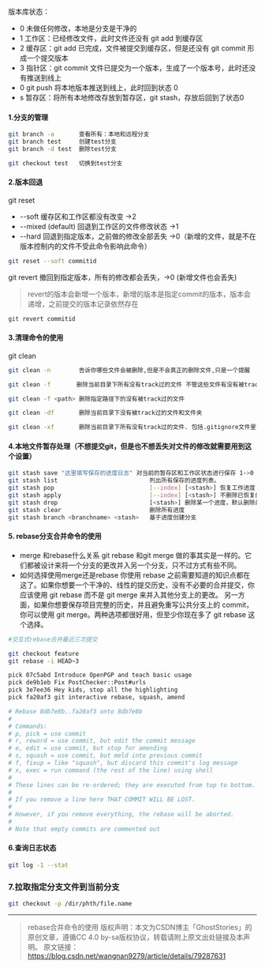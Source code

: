 版本库状态：
- 0 未做任何修改，本地是分支是干净的
- 1 工作区：已经修改文件，此时文件还没有 git add 到缓存区
- 2 缓存区：git add 已完成，文件被提交到缓存区，但是还没有 git commit 形成一个提交版本
- 3 指针区：git commit 文件已提交为一个版本，生成了一个版本号，此时还没有推送到线上
- 0 git push 将本地版本推送到线上，此时回到状态 0
- s 暂存区：将所有本地修改存放到暂存区，git stash，存放后回到了状态0
#### 1.分支的管理
```bash
git branch -a       查看所有：本地和远程分支
git branch test     创建test分支
git branch -d test  删除test分支

git checkout test   切换到test分支
```
#### 2.版本回退
git reset
- --soft 缓存区和工作区都没有改变 ->2
- --mixed (default) 回退到工作区的文件修改状态 ->1
- --hard 回退到指定版本，之前做的修改全部丢失 ->0（新增的文件，就是不在版本控制内的文件不受此命令影响此命令）

```bash
git reset --soft commitid  
```

git revert 撤回到指定版本，所有的修改都会丢失，->0 (新增文件也会丢失)
> revert的版本会新增一个版本，新增的版本是指定commit的版本，版本会递增，之前提交的版本记录依然存在

```bash
git revert commitid  
```
#### 3.清理命令的使用
git clean 

```bash
git clean -n        告诉你哪些文件会被删除,但是不会真正的删除文件,只是一个提醒

git clean -f　  　  删除当前目录下所有没有track过的文件 不管这些文件有没有被track过

git clean -f <path> 删除指定路径下的没有被track过的文件

git clean -df       删除当前目录下没有被track过的文件和文件夹

git clean -xf       删除当前目录下所有没有track过的文件. 包括.gitignore文件里面指定的文件夹和文件
```

#### 4.本地文件暂存处理（不想提交git，但是也不想丢失对文件的修改就需要用到这个设置）
```bash
git stash save "这里填写保存的进度日志" 对当前的暂存区和工作区状态进行保存 1->0 
git stash list                          列出所有保存的进度列表。 
git stash pop                           [--index] [<stash>] 恢复工作进度 0->1
git stash apply                         [--index] [<stash>] 不删除已恢复的进度，其他同git stash pop 
git stash drop                          [<stash>] 删除某一个进度，默认删除最新进度 
git stash clear                         删除所有进度 
git stash branch <branchname> <stash>   基于进度创建分支
```

#### 5. rebase分支合并命令的使用
- merge 和rebase什么关系
git rebase 和git merge 做的事其实是一样的。它们都被设计来将一个分支的更改并入另一个分支，只不过方式有些不同。
- 如何选择使用merge还是rebase
你使用 rebase 之前需要知道的知识点都在这了。如果你想要一个干净的、线性的提交历史，没有不必要的合并提交，你应该使用 git rebase 而不是 git merge 来并入其他分支上的更改。
另一方面，如果你想要保存项目完整的历史，并且避免重写公共分支上的 commit， 你可以使用 git merge。两种选项都很好用，但至少你现在多了 git rebase 这个选择。

```bash
#交互式rebase合并最近三次提交

git checkout feature
git rebase -i HEAD~3

pick 07c5abd Introduce OpenPGP and teach basic usage
pick de9b1eb Fix PostChecker::Post#urls
pick 3e7ee36 Hey kids, stop all the highlighting
pick fa20af3 git interactive rebase, squash, amend

# Rebase 8db7e8b..fa20af3 onto 8db7e8b
#
# Commands:
# p, pick = use commit
# r, reword = use commit, but edit the commit message
# e, edit = use commit, but stop for amending
# s, squash = use commit, but meld into previous commit
# f, fixup = like "squash", but discard this commit's log message
# x, exec = run command (the rest of the line) using shell
#
# These lines can be re-ordered; they are executed from top to bottom.
#
# If you remove a line here THAT COMMIT WILL BE LOST.
#
# However, if you remove everything, the rebase will be aborted.
#
# Note that empty commits are commented out

```

#### 6.查询日志状态
```bash
git log -1 --stat
```

### 7.拉取指定分支文件到当前分支
```bash
git checkout -p /dir/phth/file.name
```
--------------------- 
>rebase合并命令的使用 版权声明：本文为CSDN博主「GhostStories」的原创文章，遵循CC 4.0 by-sa版权协议，转载请附上原文出处链接及本声明。
原文链接：https://blog.csdn.net/wangnan9279/article/details/79287631

